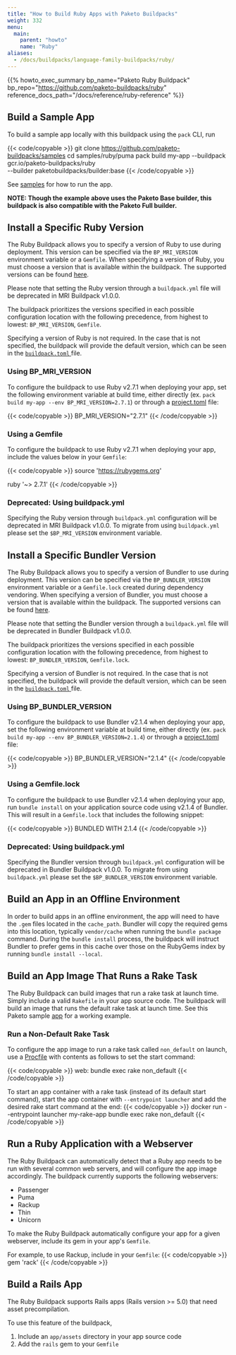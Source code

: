 ```yaml
---
title: "How to Build Ruby Apps with Paketo Buildpacks"
weight: 332
menu:
  main:
    parent: "howto"
    name: "Ruby"
aliases:
  - /docs/buildpacks/language-family-buildpacks/ruby/
---
```


{{% howto_exec_summary bp_name="Paketo Ruby Buildpack" bp_repo="https://github.com/paketo-buildpacks/ruby" reference_docs_path="/docs/reference/ruby-reference" %}}

## Build a Sample App
To build a sample app locally with this buildpack using the `pack` CLI, run

{{< code/copyable >}}
git clone <https://github.com/paketo-buildpacks/samples>
cd samples/ruby/puma
pack build my-app --buildpack gcr.io/paketo-buildpacks/ruby \
  --builder paketobuildpacks/builder:base
{{< /code/copyable >}}

See [samples](https://github.com/paketo-buildpacks/samples/tree/main/ruby/thin)
for how to run the app.

**NOTE: Though the example above uses the Paketo Base builder, this buildpack is
also compatible with the Paketo Full builder.**

## Install a Specific Ruby Version

The Ruby Buildpack allows you to specify a version of Ruby to use during
deployment. This version can be specified via the `BP_MRI_VERSION` environment
variable or a `Gemfile`. When specifying a version of Ruby, you must choose a version that is available
within the buildpack. The supported versions can be found
[here](https://github.com/paketo-buildpacks/mri/releases/latest).

Please note that setting the Ruby version through a `buildpack.yml` file will
be deprecated in MRI Buildpack v1.0.0.

The buildpack prioritizes the versions specified in
each possible configuration location with the following precedence, from
highest to lowest: `BP_MRI_VERSION`, `Gemfile`.

Specifying a version of Ruby is not required. In the case that is not
specified, the buildpack will provide the default version, which can be seen in
the [`buildpack.toml`
](https://github.com/paketo-buildpacks/mri/blob/main/buildpack.toml) file.

### Using BP_MRI_VERSION

To configure the buildpack to use Ruby v2.7.1 when deploying your app, set the
following environment variable at build time, either directly (ex. `pack build
my-app --env BP_MRI_VERSION=2.7.1`) or through a
[project.toml](https://github.com/buildpacks/spec/blob/main/extensions/project-descriptor.md)
file:

{{< code/copyable >}}
BP_MRI_VERSION="2.7.1"
{{< /code/copyable >}}

### Using a Gemfile

To configure the buildpack to use Ruby v2.7.1 when deploying your app, include
the values below in your `Gemfile`:

{{< code/copyable >}}
source 'https://rubygems.org'

ruby '~> 2.7.1'
{{< /code/copyable >}}

### Deprecated: Using buildpack.yml

Specifying the Ruby version through `buildpack.yml` configuration will be deprecated in MRI Buildpack v1.0.0.
To migrate from using `buildpack.yml` please set the `$BP_MRI_VERSION` environment variable.

## Install a Specific Bundler Version

The Ruby Buildpack allows you to specify a version of Bundler to use during
deployment. This version can be specified via the `BP_BUNDLER_VERSION`
environment variable or a `Gemfile.lock` created during dependency vendoring.
When specifying a version of Bundler, you must choose a version that is
available within the buildpack.  The supported versions can be found
[here](https://github.com/paketo-buildpacks/bundler/releases/latest).

Please note that setting the Bundler version through a `buildpack.yml` file
will be deprecated in Bundler Buildpack v1.0.0.

The buildpack prioritizes the versions specified in each possible configuration
location with the following precedence, from
highest to lowest: `BP_BUNDLER_VERSION`, `Gemfile.lock`.

Specifying a version of Bundler is not required. In the case that is not
specified, the buildpack will provide the default version, which can be seen in
the [`buildpack.toml`
](https://github.com/paketo-buildpacks/bundler/blob/main/buildpack.toml) file.

### Using BP_BUNDLER_VERSION

To configure the buildpack to use Bundler v2.1.4 when deploying your app, set
the following environment variable at build time, either directly (ex. `pack
build my-app --env BP_BUNDLER_VERSION=2.1.4`) or through a
[project.toml](https://github.com/buildpacks/spec/blob/main/extensions/project-descriptor.md)
file:

{{< code/copyable >}}
BP_BUNDLER_VERSION="2.1.4"
{{< /code/copyable >}}

### Using a Gemfile.lock

To configure the buildpack to use Bundler v2.1.4 when deploying your app, run
`bundle install` on your application source code using v2.1.4 of Bundler. This
will result in a `Gemfile.lock` that includes the following snippet:

{{< code/copyable >}}
BUNDLED WITH
   2.1.4
{{< /code/copyable >}}

### Deprecated: Using buildpack.yml

Specifying the Bundler version through `buildpack.yml` configuration will be deprecated in Bundler Buildpack v1.0.0.
To migrate from using `buildpack.yml` please set the `$BP_BUNDLER_VERSION` environment variable.

## Build an App in an Offline Environment
In order to build apps in an offline environment, the app will need to have the
`.gem` files located in the `cache_path`. Bundler will copy the required gems
into this location, typically `vendor/cache` when running the `bundle package`
command. During the `bundle install` process, the buildpack will instruct
Bundler to prefer gems in this cache over those on the RubyGems index by
running `bundle install --local`.

## Build an App Image That Runs a Rake Task
The Ruby Buildpack can build images that run a rake task
at launch time. Simply include a valid `Rakefile` in your app source
code. The buildpack will build an image that runs the default rake task
at launch time.
See this Paketo sample [app](https://github.com/paketo-buildpacks/samples/tree/main/ruby/rake)
for a working example.

### Run a Non-Default Rake Task
To configure the app image to run a rake task called `non_default` on launch, use a [Procfile](/docs/reference/configuration/#procfiles) with contents as follows to set the start command:

{{< code/copyable >}}
web: bundle exec rake non_default
{{< /code/copyable >}}

To start an app container with a rake task (instead of its default start command), start the app container with  `--entrypoint launcher` and add the desired rake start command at the end:
{{< code/copyable >}}
docker run --entrypoint launcher my-rake-app bundle exec rake non_default
{{< /code/copyable >}}

## Run a Ruby Application with a Webserver
The Ruby Buildpack can automatically detect that a Ruby app needs to be run with
several common web servers, and will configure the app image accordingly. The buildpack
currently supports the following webservers:
- Passenger
- Puma
- Rackup
- Thin
- Unicorn

To make the Ruby Buildpack automatically configure your app for a given webserver,
include its gem in your app's `Gemfile`.

For example, to use Rackup, include in your `Gemfile`:
{{< code/copyable >}}
gem 'rack'
{{< /code/copyable >}}

## Build a Rails App
The Ruby Buildpack supports Rails apps (Rails version >= 5.0) that need
asset precompilation.

To use this feature of the buildpack, 
1. Include an `app/assets` directory in your app source code
1. Add the `rails` gem to your `Gemfile`